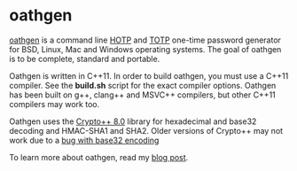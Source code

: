 # oathgen

[oathgen](https://github.com/62726164/oathgen) is a command line [HOTP](https://tools.ietf.org/html/rfc4226) and [TOTP](https://tools.ietf.org/html/rfc6238) one-time password generator for BSD, Linux, Mac and Windows operating systems. The goal of oathgen is to be complete, standard and portable.

Oathgen is written in C++11. In order to build oathgen, you must use a C++11 compiler. See the **build.sh** script for the exact compiler options. Oathgen has been built on g++, clang++ and MSVC++ compilers, but other C++11 compilers may work too.

Oathgen uses the [Crypto++ 8.0](https://cryptopp.com/) library for hexadecimal and base32 decoding and HMAC-SHA1 and SHA2. Older versions of Crypto++ may not work due to a [bug with base32 encoding](https://cryptopp.com/)

To learn more about oathgen, read my [blog post](https://www.go350.com/posts/oathgen/).
